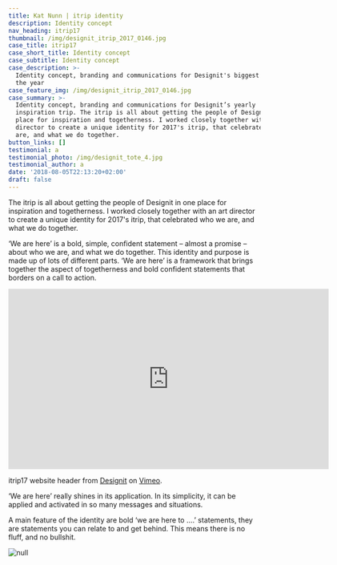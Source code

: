 ```yaml
---
title: Kat Nunn | itrip identity
description: Identity concept
nav_heading: itrip17
thumbnail: /img/designit_itrip_2017_0146.jpg
case_title: itrip17
case_short_title: Identity concept
case_subtitle: Identity concept
case_description: >-
  Identity concept, branding and communications for Designit's biggest event of
  the year
case_feature_img: /img/designit_itrip_2017_0146.jpg
case_summary: >-
  Identity concept, branding and communications for Designit’s yearly
  inspiration trip. The itrip is all about getting the people of Designit in one
  place for inspiration and togetherness. I worked closely together with an art
  director to create a unique identity for 2017's itrip, that celebrated who we
  are, and what we do together.
button_links: []
testimonial: a
testimonial_photo: /img/designit_tote_4.jpg
testimonial_author: a
date: '2018-08-05T22:13:20+02:00'
draft: false
---
```

The itrip is all about getting the people of Designit in one place for inspiration and togetherness. I worked closely together with an art director to create a unique identity for 2017's itrip, that celebrated who we are, and what we do together.

‘We are here’ is a bold, simple, confident statement – almost a promise – about who we are, and what we do together. This identity and purpose is made up of lots of different parts. ‘We are here’ is a framework that brings together the aspect of togetherness and bold confident statements that borders on a call to action.

<iframe src="https://player.vimeo.com/video/283955612" width="640" height="360" frameborder="0" webkitallowfullscreen mozallowfullscreen allowfullscreen></iframe>
<p>itrip17 website header from <a href="https://vimeo.com/designit">Designit</a> on <a href="https://vimeo.com">Vimeo</a>.</p>

‘We are here’ really shines in its application. In its simplicity, it can be applied and activated in so many messages and situations.

A main feature of the identity are bold ‘we are here to ….’ statements, they are statements you can relate to and get behind. This means there is no fluff, and no bullshit.

![null](/img/designit_tote_4.jpg)
